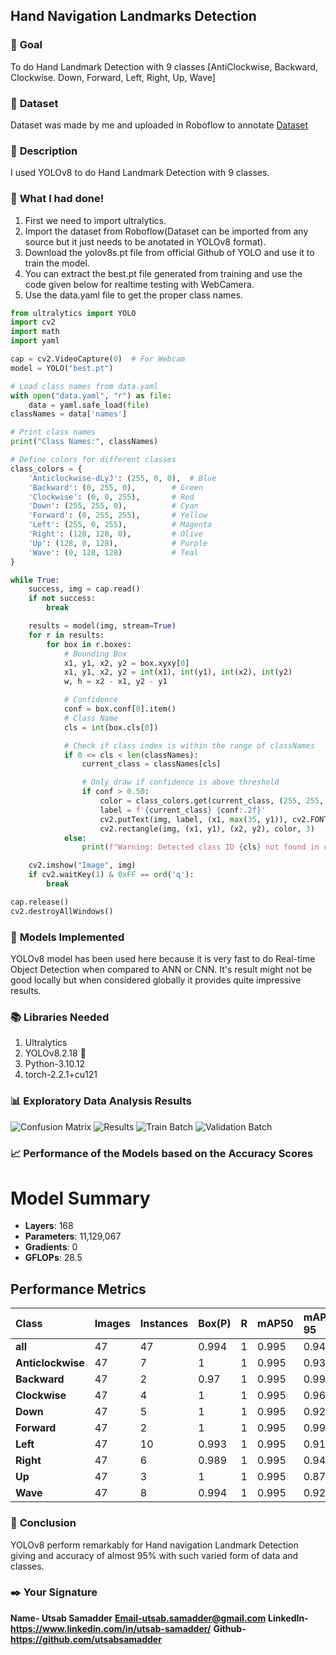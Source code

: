 ## **Hand Navigation Landmarks Detection**

### 🎯 **Goal**

To do Hand Landmark Detection with 9 classes [AntiClockwise, Backward, Clockwise. Down, Forward, Left, Right, Up, Wave]

### 🧵 **Dataset**

Dataset was made by me and uploaded in Roboflow to annotate
[Dataset](https://app.roboflow.com/nit-raipur-szo7o/handlandmark/browse?queryText=&pageSize=50&startingIndex=0&browseQuery=true)

### 🧾 **Description**

I used YOLOv8 to do Hand Landmark Detection with 9 classes.

### 🧮 **What I had done!**

1. First we need to import ultralytics. 
2. Import the dataset from Roboflow(Dataset can be imported from any source but it just needs to be anotated in YOLOv8 format).
3. Download the yolov8s.pt file from official Github of YOLO and use it to train the model.
4. You can extract the best.pt file generated from training and use the code given below for realtime testing with WebCamera.
5. Use the data.yaml file to get the proper class names.

```python
from ultralytics import YOLO
import cv2
import math
import yaml

cap = cv2.VideoCapture(0)  # For Webcam
model = YOLO("best.pt")

# Load class names from data.yaml
with open("data.yaml", "r") as file:
    data = yaml.safe_load(file)
classNames = data['names']

# Print class names
print("Class Names:", classNames)

# Define colors for different classes
class_colors = {
    'Anticlockwise-dLyJ': (255, 0, 0),  # Blue
    'Backward': (0, 255, 0),        # Green
    'Clockwise': (0, 0, 255),       # Red
    'Down': (255, 255, 0),          # Cyan
    'Forward': (0, 255, 255),       # Yellow
    'Left': (255, 0, 255),          # Magenta
    'Right': (128, 128, 0),         # Olive
    'Up': (128, 0, 128),            # Purple
    'Wave': (0, 128, 128)           # Teal
}

while True:
    success, img = cap.read()
    if not success:
        break

    results = model(img, stream=True)
    for r in results:
        for box in r.boxes:
            # Bounding Box
            x1, y1, x2, y2 = box.xyxy[0]
            x1, y1, x2, y2 = int(x1), int(y1), int(x2), int(y2)
            w, h = x2 - x1, y2 - y1

            # Confidence
            conf = box.conf[0].item()
            # Class Name
            cls = int(box.cls[0])

            # Check if class index is within the range of classNames
            if 0 <= cls < len(classNames):
                current_class = classNames[cls]

                # Only draw if confidence is above threshold
                if conf > 0.50:
                    color = class_colors.get(current_class, (255, 255, 255))  # Default color is white
                    label = f'{current_class} {conf:.2f}'
                    cv2.putText(img, label, (x1, max(35, y1)), cv2.FONT_HERSHEY_SIMPLEX, 1, color, 2)
                    cv2.rectangle(img, (x1, y1), (x2, y2), color, 3)
            else:
                print(f"Warning: Detected class ID {cls} not found in classNames list.")

    cv2.imshow("Image", img)
    if cv2.waitKey(1) & 0xFF == ord('q'):
        break

cap.release()
cv2.destroyAllWindows()

```

### 🚀 **Models Implemented**

YOLOv8 model has been used here because it is very fast to do Real-time Object Detection when compared to ANN or CNN. It's result might not be good locally but when considered globally it provides quite impressive results.

### 📚 **Libraries Needed**

1. Ultralytics 
2. YOLOv8.2.18 🚀 
3. Python-3.10.12 
4. torch-2.2.1+cu121

### 📊 **Exploratory Data Analysis Results**

![Confusion Matrix](../Images/confusionmatrix.png)
![Results](../Images/results.png)
![Train Batch](../Images/TrainBatch.jpeg)
![Validation Batch](../Images/ValidationBatch.jpeg)

### 📈 **Performance of the Models based on the Accuracy Scores**

# Model Summary

- **Layers**: 168
- **Parameters**: 11,129,067
- **Gradients**: 0
- **GFLOPs**: 28.5

## Performance Metrics

| Class           | Images | Instances | Box(P) | R    | mAP50 | mAP50-95 |
|:----------------|:-------|:----------|:------|:-----|:------|:---------|
| **all**         | 47     | 47        | 0.994 | 1    | 0.995 | 0.941    |
| **Anticlockwise**| 47    | 7         | 1     | 1    | 0.995 | 0.938    |
| **Backward**    | 47     | 2         | 0.97  | 1    | 0.995 | 0.995    |
| **Clockwise**   | 47     | 4         | 1     | 1    | 0.995 | 0.967    |
| **Down**        | 47     | 5         | 1     | 1    | 0.995 | 0.923    |
| **Forward**     | 47     | 2         | 1     | 1    | 0.995 | 0.995    |
| **Left**        | 47     | 10        | 0.993 | 1    | 0.995 | 0.911    |
| **Right**       | 47     | 6         | 0.989 | 1    | 0.995 | 0.941    |
| **Up**          | 47     | 3         | 1     | 1    | 0.995 | 0.874    |
| **Wave**        | 47     | 8         | 0.994 | 1    | 0.995 | 0.922    |



### 📢 **Conclusion**

YOLOv8 perform remarkably for Hand navigation Landmark Detection giving and accuracy of almost 95% with such varied form of data and classes.
### ✒️ **Your Signature**

**Name- Utsab Samadder**
**Email-utsab.samadder@gmail.com**
**LinkedIn-https://www.linkedin.com/in/utsab-samadder/**
**Github-https://github.com/utsabsamadder**


